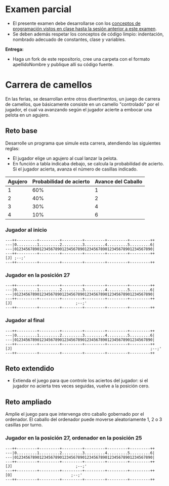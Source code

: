 # Examen parcial 


* El presente examen debe desarrollarse con los [conceptos de programación vistos en clase hasta la sesión anterior a este examen](https://github.com/mmasias/prg1-22-23/tree/main/temario).
* Se deben además respetar los conceptos de código limpio: indentación, nombrado adecuado de constantes, clase y variables.

**Entrega:**
* Haga un fork de este repositorio, cree una carpeta con el formato apellidoNombre y publique allí su código fuente. 
# Carrera de camellos

En las ferias, se desarrollan entre otros divertimentos, un juego de carrera de camellos, que básicamente consiste en un camello "controlado" por el jugador, el cual va avanzando según el jugador acierte a embocar una pelota en un agujero.

## Reto base

Desarrolle un programa que simule esta carrera, atendiendo las siguientes reglas:

- El jugador elige un agujero al cual lanzar la pelota.
- En función a tabla indicaba debajo, se calcula la probabilidad de acierto. Si el jugador acierta, avanza el número de casillas indicado. 

|Agujero|Probabilidad de acierto|Avance del Caballo
|-|-|-
|1|60%|1
|2|40%|2
|3|30%|4
|4|10%|6

### Jugador al inicio
```
---++---------+---------+---------+---------+---------+---------++
---|0.........1.........2.........3.........4.........5.........6|
---|0123456789012345678901234567890123456789012345678901234567890|
---++---------+---------+---------+---------+---------+---------++
[J] ;--;'
---++---------+---------+---------+---------+---------+---------++
```
### Jugador en la posición 27
```
---++---------+---------+---------+---------+---------+---------++
---|0.........1.........2.........3.........4.........5.........6|
---|0123456789012345678901234567890123456789012345678901234567890|
---++---------+---------+---------+---------+---------+---------++
[J]                            ;--;'
---++---------+---------+---------+---------+---------+---------++
```

### Jugador al final
```
---++---------+---------+---------+---------+---------+---------++
---|0.........1.........2.........3.........4.........5.........6|
---|0123456789012345678901234567890123456789012345678901234567890|
---++---------+---------+---------+---------+---------+---------++
[J]                                                             ;--;'
---++---------+---------+---------+---------+---------+---------++
```

## Reto extendido

- Extienda el juego para que controle los aciertos del jugador: si el jugador no acierta tres veces seguidas, vuelve a la posición cero. 

## Reto ampliado

Amplíe el juego para que intervenga otro caballo gobernado por el ordenador. El caballo del ordenador puede moverse aleatoriamente 1, 2 o 3 casillas por turno.

### Jugador en la posición 27, ordenador en la posición 25
```
---++---------+---------+---------+---------+---------+---------++
---|0.........1.........2.........3.........4.........5.........6|
---|0123456789012345678901234567890123456789012345678901234567890|
---++---------+---------+---------+---------+---------+---------++
[J]                            ;--;'
---++---------+---------+---------+---------+---------+---------++
[O]                          ;--;'
---++---------+---------+---------+---------+---------+---------++
```
